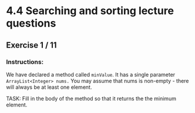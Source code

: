 # 4.4  Searching and sorting lecture questions
## Exercise 1 / 11
### Instructions:
We have declared a method called `minValue`. It has a single parameter `ArrayList<Integer> nums.` You may assume that nums is non-empty - there will always be at least one element.

TASK: Fill in the body of the method so that it returns the the minimum element.